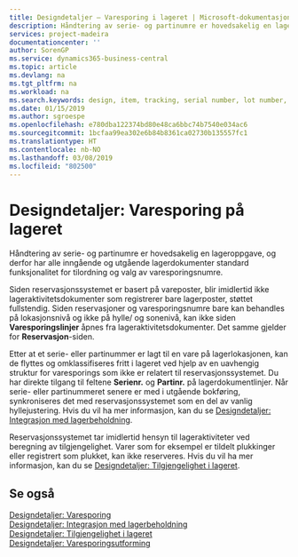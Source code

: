 ```yaml
---
title: Designdetaljer – Varesporing i lageret | Microsoft-dokumentasjon
description: Håndtering av serie- og partinumre er hovedsakelig en lageroppgave, og derfor har alle inngående og utgående lagerdokumenter standard funksjonalitet for tilordning og valg av varesporingsnumre. Siden reservasjonssystemet er basert på vareposter, blir imidlertid ikke lageraktivitetsdokumenter som registrerer bare lagerposter, støttet fullstendig.
services: project-madeira
documentationcenter: ''
author: SorenGP
ms.service: dynamics365-business-central
ms.topic: article
ms.devlang: na
ms.tgt_pltfrm: na
ms.workload: na
ms.search.keywords: design, item, tracking, serial number, lot number, outbound documents
ms.date: 01/15/2019
ms.author: sgroespe
ms.openlocfilehash: e780dba122374bd80e48ca6bbc74b7540e034ac6
ms.sourcegitcommit: 1bcfaa99ea302e6b84b8361ca02730b135557fc1
ms.translationtype: HT
ms.contentlocale: nb-NO
ms.lasthandoff: 03/08/2019
ms.locfileid: "802500"
---
```

# <a name="design-details-item-tracking-in-the-warehouse"></a>Designdetaljer: Varesporing på lageret
Håndtering av serie- og partinumre er hovedsakelig en lageroppgave, og derfor har alle inngående og utgående lagerdokumenter standard funksjonalitet for tilordning og valg av varesporingsnumre.  

Siden reservasjonssystemet er basert på vareposter, blir imidlertid ikke lageraktivitetsdokumenter som registrerer bare lagerposter, støttet fullstendig. Siden reservasjoner og varesporingsnumre bare kan behandles på lokasjonsnivå og ikke på hylle/ og sonenivå, kan ikke siden **Varesporingslinjer** åpnes fra lageraktivitetsdokumenter. Det samme gjelder for **Reservasjon**-siden.  

Etter at et serie- eller partinummer er lagt til en vare på lagerlokasjonen, kan de flyttes og omklassifiseres fritt i lageret ved hjelp av en uavhengig struktur for varesporings som ikke er relatert til reservasjonssystemet. Du har direkte tilgang til feltene **Serienr.** og **Partinr.** på lagerdokumentlinjer. Når serie- eller partinummeret senere er med i utgående bokføring, synkroniseres det med reservasjonssystemet som en del av vanlig hyllejustering. Hvis du vil ha mer informasjon, kan du se [Designdetaljer: Integrasjon med lagerbeholdning](design-details-integration-with-inventory.md).  

Reservasjonssystemet tar imidlertid hensyn til lageraktiviteter ved beregning av tilgjengelighet. Varer som for eksempel er tildelt plukkinger eller registrert som plukket, kan ikke reserveres. Hvis du vil ha mer informasjon, kan du se [Designdetaljer: Tilgjengelighet i lageret](design-details-availability-in-the-warehouse.md).

## <a name="see-also"></a>Se også  
[Designdetaljer: Varesporing](design-details-item-tracking.md)  
[Designdetaljer: Integrasjon med lagerbeholdning](design-details-integration-with-inventory.md)  
[Designdetaljer: Tilgjengelighet i lageret](design-details-availability-in-the-warehouse.md)  
[Designdetaljer: Varesporingsutforming](design-details-item-tracking-design.md)
